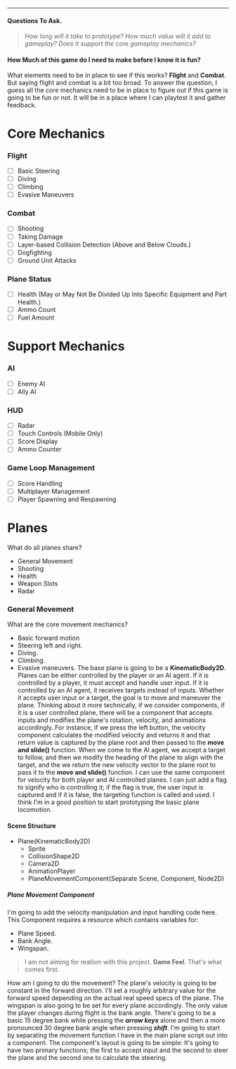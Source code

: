 ___
#### Questions To Ask.
> *How long will it take to prototype?
> How much value will it add to gameplay?
> Does it support the core gameplay mechanics?*
#### How Much of this game do I need to make before I know it is fun?
What elements need to be in place to see if this works? __Flight__ and __Combat__.
But saying flight and combat is a bit too broad. To answer the question, I guess all the core mechanics need to be in place to figure out if this game is going to be fun or not. It will be in a place where I can playtest it and gather feedback.
# Core Mechanics
### Flight
 - [ ] Basic Steering
 - [ ] Diving
 - [ ] Climbing
 - [ ] Evasive Maneuvers 
### Combat
- [ ] Shooting 
- [ ] Taking Damage
- [ ] Layer-based Collision Detection (Above and Below Clouds.)
- [ ] Dogfighting
- [ ] Ground Unit Attacks
### Plane Status
- [ ] Health (May or May Not Be Divided Up Into Specific Equipment and Part Health.)
- [ ] Ammo Count
- [ ] Fuel Amount
# Support Mechanics
### AI
- [ ] Enemy AI
- [ ] Ally AI
### HUD
- [ ] Radar
- [ ] Touch Controls (Mobile Only)
- [ ] Score Display
- [ ] Ammo Counter
### Game Loop Management
- [ ] Score Handling
- [ ] Multiplayer Management
- [ ] Player Spawning and Respawning
# Planes
What do all planes share?
- General Movement
- Shooting
- Health
- Weapon Slots
- Radar
### General Movement
What are the core movement mechanics? 
- Basic forward motion
- Steering left and right.
- Diving.
- Climbing.
- Evasive maneuvers.
The base plane is going to be a __KinematicBody2D__. Planes can be either controlled by the player or an AI agent. If it is controlled by a player, it must accept and handle user input. If it is controlled by an AI agent, it receives targets instead of inputs. Whether it accepts user input or a target, the goal is to move and maneuver the plane. 
Thinking about it more technically, if we consider components, if it is a user controlled plane, there will be a component that accepts inputs and modifies the plane's rotation, velocity, and animations accordingly. For instance, if we press the left button, the velocity component calculates the modified velocity and returns it and that return value is captured by the plane root and then passed to the __move and slide()__ function.
When we come to the AI agent, we accept a target to follow, and then we modify the heading of the plane to align with the target, and the we return the new velocity vector to the plane root to pass it to the __move and slide()__ function.
I can use the same component for velocity for both player and AI controlled planes. I can just add a flag to signify who is controlling it; if the flag is true, the user input is captured and if it is false, the targeting function is called and used.
I think I'm in a good position to start prototyping the basic plane locomotion.
#### Scene Structure
- Plane(KinematicBody2D)
	- Sprite
	- CollisionShape2D
	- Camera2D
	- AnimationPlayer
	- PlaneMovementComponent(Separate Scene, Component, Node2D)
##### Plane Movement Component
I'm going to add the velocity manipulation and input handling code here. This Component requires a resource which contains variables for:
- Plane Speed.
- Bank Angle.
- Wingspan.

> I am not aiming for realism with this project. __Game Feel__. That's what comes first.

How am I going to do the movement? The plane's velocity is going to be constant in the forward direction. I'll set a roughly arbitrary value for the forward speed depending on the actual real speed specs of the plane. The wingspan is also going to be set for every plane accordingly. The only value the player changes during flight is the bank angle. There's going to be a basic 15 degree bank while pressing the ___arrow keys___ alone and then a more pronounced 30 degree bank angle when pressing ___shift___.
I'm going to start by separating the movement function I have in the main plane script out into a component. The component's layout is going to be simple: It's going to have two primary functions; the first to accept input and the second to steer the plane and the second one to calculate the steering.